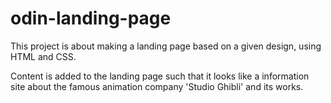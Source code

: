 # odin-landing-page

This project is about making a landing page based on a given design, using HTML and CSS. 

Content is added to the landing page such that it looks like a information site about the famous animation company 'Studio Ghibli' and its works.
